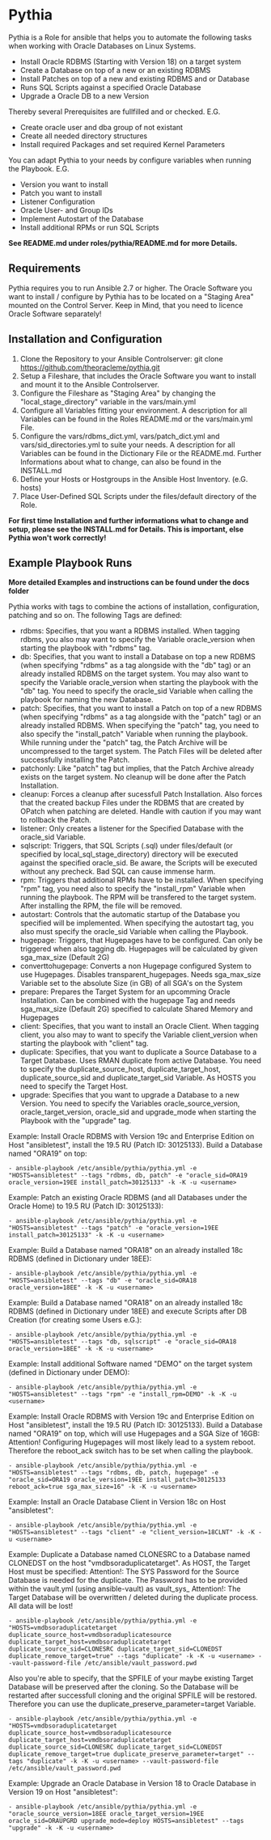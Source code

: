 # Pythia
Pythia is a Role for ansible that helps you to automate the following tasks when working with Oracle Databases on Linux Systems.

  - Install Oracle RDBMS (Starting with Version 18) on a target system
  - Create a Database on top of a new or an existing RDBMS
  - Install Patches on top of a new and existing RDBMS and or Database
  - Runs SQL Scripts against a specified Oracle Database
  - Upgrade a Oracle DB to a new Version
  
Thereby several Prerequisites are fullfilled and or checked. E.G.

  - Create oracle user and dba group of not existant
  - Create all needed directory structures
  - Install required Packages and set required Kernel Parameters

You can adapt Pythia to your needs by configure variables when running the Playbook. E.G.

  - Version you want to install
  - Patch you want to install
  - Listener Configuration
  - Oracle User- and Group IDs
  - Implement Autostart of the Database
  - Install additional RPMs or run SQL Scripts

**See README.md under roles/pythia/README.md for more Details.**
 
Requirements
------------

Pythia requires you to run Ansible 2.7 or higher. The Oracle Software you want to install / configure by Pythia has to be located on a "Staging Area" mounted on the Control Server. Keep in Mind, that you need to licence Oracle Software separately!

Installation and Configuration
------------------------------

  1. Clone the Repository to your Ansible Controlserver: git clone https://github.com/theoracleme/pythia.git
  2. Setup a Fileshare, that includes the Oracle Software you want to install and mount it to the Ansible Controlserver.
  3. Configure the Fileshare as "Staging Area" by changing the "local_stage_directory" variable in the vars/main.yml
  4. Configure all Variables fitting your environment. A description for all Variables can be found in the Roles README.md or the vars/main.yml File.
  5. Configure the vars/rdbms_dict.yml, vars/patch_dict.yml and vars/sid_directories.yml to suite your needs. A description for all Variables can be found in the Dictionary File or the README.md.
     Further Informations about what to change, can also be found in the INSTALL.md
  6. Define your Hosts or Hostgroups in the Ansible Host Inventory. (e.G. hosts)
  7. Place User-Defined SQL Scripts under the files/default directory of the Role. 

**For first time Installation and further informations what to change and setup, please see the INSTALL.md for Details. This is important, else Pythia won't work correctly!**

Example Playbook Runs
---------------------

**More detailed Examples and instructions can be found under the docs folder**

Pythia works with tags to combine the actions of installation, configuration, patching and so on. The following Tags are defined:
  - rdbms: Specifies, that you want a RDBMS installed. When tagging rdbms, you also may want to specify the Variable oracle_version when starting the playbook with "rdbms" tag.
  - db: Specifies, that you want to install a Database on top a new RDBMS (when specifying "rdbms" as a tag alongside with the "db" tag) or an already installed RDBMS on the target system. You may also want to specify the Variable oracle_version when starting the playbook with the "db" tag. You need to specify the oracle_sid Variable when calling the playbook for naming the new Database.
  - patch: Specifies, that you want to install a Patch on top of a new RDBMS (when specifying "rdbms" as a tag alongside with the "patch" tag) or an already installed RDBMS. When specifying the "patch" tag, you need to also specify the "install_patch" Variable when running the playbook. While running under the "patch" tag, the Patch Archive will be uncompressed to the target system. The Patch Files will be deleted after successfully installing the Patch.
  - patchonly: Like "patch" tag but implies, that the Patch Archive already exists on the target system. No cleanup will be done after the Patch Installation.
  - cleanup: Forces a cleanup after sucessfull Patch Installation. Also forces that the created backup Files under the RDBMS that are created by OPatch when patching are deleted. Handle with caution if you may want to rollback the Patch.
  - listener: Only creates a listener for the Specified Database with the oracle_sid Variable.
  - sqlscript: Triggers, that SQL Scripts (.sql) under files/default (or specified by local_sql_stage_directory) directory will be executed against the specified oracle_sid. Be aware, the Scripts will be executed without any precheck. Bad SQL can cause immense harm.
  - rpm: Triggers that additional RPMs have to be installed. When specifying "rpm" tag, you need also to specify the "install_rpm" Variable when running the playbook. The RPM will be transfered to the target system. After installing the RPM, the file will be removed.
  - autostart: Controls that the automatic startup of the Database you specified will be implemented. When specifying the autostart tag, you also must specify the oracle_sid Variable when calling the Playbook.
  - hugepage: Triggers, that Hugepages have to be configured. Can only be triggered when also tagging db. Hugepages will be calculated by given sga_max_size (Default 2G)
  - converttohugepage: Converts a non Hugepage configured System to use Hugepages. Disables transparent_hugepages. Needs sga_max_size Variable set to the absolute Size (in GB) of all SGA's on the System
  - prepare: Prepares the Target System for an upcomming Oracle Installation. Can be combined with the hugepage Tag and needs sga_max_size (Default 2G) specified to calculate Shared Memory and Hugepages
  - client: Specifies, that you want to install an Oracle Client. When tagging client, you also may to want to specify the Variable client_version when starting the playbook with "client" tag.
  - duplicate: Specifies, that you want to duplicate a Source Database to a Target Database. Uses RMAN duplicate from active Database. You need to specify the duplicate_source_host, duplicate_target_host, duplicate_source_sid and duplicate_target_sid Variable. As HOSTS you need to specify the Target Host.  
  - upgrade: Specifies that you want to upgrade a Database to a new Version. You need to specify the Variables oracle_source_version, oracle_target_version, oracle_sid and upgrade_mode when starting the Playbook with the "upgrade" tag.

Example: Install Oracle RDBMS with Version 19c and Enterprise Edition on Host "ansibletest", install the 19.5 RU (Patch ID: 30125133). Build a Database named "ORA19" on top:

    - ansible-playbook /etc/ansible/pythia/pythia.yml -e "HOSTS=ansibletest" --tags "rdbms, db, patch" -e "oracle_sid=ORA19 oracle_version=19EE install_patch=30125133" -k -K -u <username>

Example: Patch an existing Oracle RDBMS (and all Databases under the Oracle Home) to 19.5 RU (Patch ID: 30125133):

    - ansible-playbook /etc/ansible/pythia/pythia.yml -e "HOSTS=ansibletest" --tags "patch" -e "oracle_version=19EE install_patch=30125133" -k -K -u <username>
 
Example: Build a Database named "ORA18" on an already installed 18c RDBMS (defined in Dictionary under 18EE):

    - ansible-playbook /etc/ansible/pythia/pythia.yml -e "HOSTS=ansibletest" --tags "db" -e "oracle_sid=ORA18 oracle_version=18EE" -k -K -u <username>

Example: Build a Database named "ORA18" on an already installed 18c RDBMS (defined in Dictionary under 18EE) and execute Scripts after DB Creation (for creating some Users e.G.):

    - ansible-playbook /etc/ansible/pythia/pythia.yml -e "HOSTS=ansibletest" --tags "db, sqlscript" -e "oracle_sid=ORA18 oracle_version=18EE" -k -K -u <username>

Example: Install additional Software named "DEMO" on the target system (defined in Dictionary under DEMO):

    - ansible-playbook /etc/ansible/pythia/pythia.yml -e "HOSTS=ansibletest" --tags "rpm" -e "install_rpm=DEMO" -k -K -u <username>

Example: Install Oracle RDBMS with Version 19c and Enterprise Edition on Host "ansibletest", install the 19.5 RU (Patch ID: 30125133). Build a Database named "ORA19" on top, which will use Hugepages and a SGA Size of 16GB:
Attention! Configuring Hugepages will most likely lead to a system reboot. Therefore the reboot_ack switch has to be set when calling the playbook.

    - ansible-playbook /etc/ansible/pythia/pythia.yml -e "HOSTS=ansibletest" --tags "rdbms, db, patch, hugepage" -e "oracle_sid=ORA19 oracle_version=19EE install_patch=30125133 reboot_ack=true sga_max_size=16" -k -K -u <username>

Example: Install an Oracle Database Client in Version 18c on Host "ansibletest":
   
    - ansible-playbook /etc/ansible/pythia/pythia.yml -e "HOSTS=ansibletest" --tags "client" -e "client_version=18CLNT" -k -K -u <username>
    
Example: Duplicate a Database named CLONESRC to a Database named CLONEDST on the host "vmdbsoraduplicatetarget". As HOST, the Target Host must be specified:
Attention!: The SYS Password for the Source Database is needed for the duplicate. The Password has to be provided within the vault.yml (using ansible-vault) as vault_sys_<SOURCESID>
Attention!: The Target Database will be overwritten / deleted during the duplicate process. All data will be lost! 

    - ansible-playbook /etc/ansible/pythia/pythia.yml -e "HOSTS=vmdbsoraduplicatetarget duplicate_source_host=vmdbsoraduplicatesource duplicate_target_host=vmdbsoraduplicatetarget duplicate_source_sid=CLONESRC duplicate_target_sid=CLONEDST duplicate_remove_target=true" --tags "duplicate" -k -K -u <username> --vault-password-file /etc/ansible/vault_password.pwd

Also you're able to specify, that the SPFILE of your maybe existing Target Database will be preserved after the cloning. So the Database will be restarted after successfull cloning and the original SPFILE will be restored. Therefore you can use the duplicate_preserve_parameter=target Variable.

    - ansible-playbook /etc/ansible/pythia/pythia.yml -e "HOSTS=vmdbsoraduplicatetarget duplicate_source_host=vmdbsoraduplicatesource duplicate_target_host=vmdbsoraduplicatetarget duplicate_source_sid=CLONESRC duplicate_target_sid=CLONEDST duplicate_remove_target=true duplicate_preserve_parameter=target" --tags "duplicate" -k -K -u <username> --vault-password-file /etc/ansible/vault_password.pwd

Example: Upgrade an Oracle Database in Version 18 to Oracle Database in Version 19 on Host "ansibletest":

    - ansible-playbook /etc/ansible/pythia/pythia.yml -e "oracle_source_version=18EE oracle_target_version=19EE oracle_sid=ORAUPGRD upgrade_mode=deploy HOSTS=ansibletest" --tags "upgrade" -k -K -u <username>